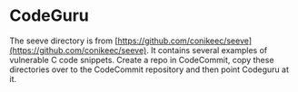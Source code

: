 # CodeGuru
The seeve directory is from [https://github.com/conikeec/seeve](https://github.com/conikeec/seeve).  It contains several examples of vulnerable C code snippets.  Create a repo in CodeCommit, copy these directories over to the CodeCommit repository and then point Codeguru at it.


